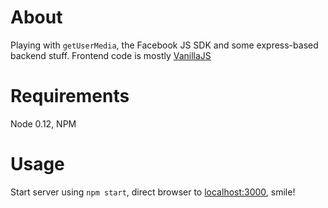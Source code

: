 # About 

Playing with `getUserMedia`, the Facebook JS SDK and some express-based backend stuff. Frontend 
code is mostly [VanillaJS](http://vanilla-js.com/) 

# Requirements

Node 0.12, NPM

# Usage

Start server using `npm start`, direct browser to [localhost:3000](http://localhost:3000), smile!

